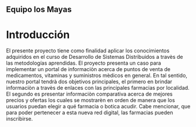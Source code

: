 Equipo los Mayas
----------------

Introducción
============
El presente proyecto tiene como finalidad aplicar los conocimientos adquiridos en el curso de Desarrollo de Sistemas Distribuidos a travès de las metodologías aprendidas. 
El proyecto presenta un caso para implementar un portal de informaciòn acerca de puntos de venta de medicamentos, vitaminas y suministros mèdicos en general. En tal sentido, nuestro portal tendrà dos objetivos principales, el primero en brindar informaciòn a travès de enlaces con las principales farmacias por localidad. El segundo es presentar informaciòn comparativa acerca de mejores precios y ofertas los cuales se mostrarèn en orden de manera que los usuarios puedan elegir a qué farmacia o botica acudir.
Cabe mencionar, que para poder pertenecer a esta nueva red digital, las farmacias pueden inscribirse.
